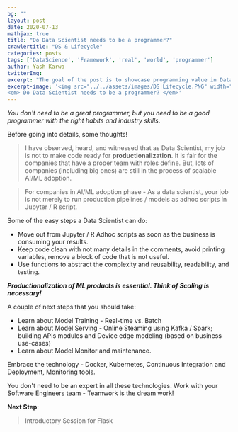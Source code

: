 ```yaml
---
bg: ""
layout: post
date: 2020-07-13
mathjax: true
title: "Do Data Scientist needs to be a programmer?"
crawlertitle: "DS & Lifecycle"
categories: posts
tags: ['DataScience', 'Framework', 'real', 'world', 'programmer']
author: Yash Karwa
twitterImg: 
excerpt: "The goal of the post is to showcase programming value in Data Science"
excerpt-image: '<img src="../../assets/images/DS Lifecycle.PNG" width="125" alt="Data Science in real world" title="Data Science in real world">
<em> Do Data Scientist needs to be a programmer? </em>'
---
```


_You don't need to be a great programmer, but you need to be a good programmer with the right habits and industry skills_.

Before going into details, some thoughts!

> I have observed, heard, and witnessed that as Data Scientist, my job is not to make code ready for **productionalization**. It is fair for the companies that have a proper team with roles define. But, lots of companies (including big ones) are still in the process of scalable AI/ML adoption.

  

> For companies in AI/ML adoption phase - As a data scientist, your job is not merely to run production pipelines / models as adhoc scripts in Jupyter / R script.

Some of the easy steps a Data Scientist can do:

-   Move out from Jupyter / R Adhoc scripts as soon as the business is consuming your results.
-   Keep code clean with not many details in the comments, avoid printing variables, remove a block of code that is not useful.
-   Use functions to abstract the complexity and reusability, readability, and testing.

_**Productionalization of ML products is essential. Think of Scaling is necessary!**_

A couple of next steps that you should take:

-   Learn about Model Training - Real-time vs. Batch
-   Learn about Model Serving - Online Steaming using Kafka / Spark; building APIs modules and Device edge modeling (based on business use-cases)
-   Learn about Model Monitor and maintenance.

Embrace the technology - Docker, Kubernetes, Continuous Integration and Deployment, Monitoring tools.

You don't need to be an expert in all these technologies. Work with your Software Engineers team - Teamwork is the dream work!

**Next Step**:
 > Introductory Session for Flask 
